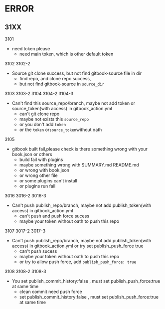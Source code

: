 # ERROR

## 31XX

3101 

+ need token please
  + need main token, which is other default token



3102     3102-2   

+ Source git clone success, but not find gitbook-source file in dir
  + find repo, and clone repo success, 
  + but not find gitbook-source in `source_dir`



3103     3103-2     3104    3104-2    3104-3

+ Can't find this source_repo/branch, maybe not add token or source_token(with access) in gitbook_action.yml
  + can't git clone repo
  + maybe not exists this `source_repo`
  + or you don't add `token` 
  + or the `token` or`source_token`without oath



3105

+ gitbook built fail,please check is there something wrong with your book.json or others
  + build fail with plugins
  + maybe something wrong with SUMMARY.md README.md
  + or wrong with book.json
  + or wrong other file
  + or some plugins can't install
  + or plugins run fail



3016  3016-2  3016-3

+ Can't push publish_repo/branch, maybe not add publish_token(with access) in gitbook_action.yml
  + can't push and push force sucess
  + maybe your token without oath to push this repo



3107  3017-2  3017-3

+ Can't push publish_repo/branch, maybe not add publish_token(with access) in gitbook_action.yml or try set publish_push_force true
  + can't push sucess
  + maybe your token without oath to push this repo
  + or try to allow push force, add `publish_push_force: true`



3108 3108-2 3108-3

+ You set publish_commit_history:false , must set publish_push_force:true at same time
  + clean commit need push force
  + set publish_commit_history:false , must set publish_push_force:true at same time





















